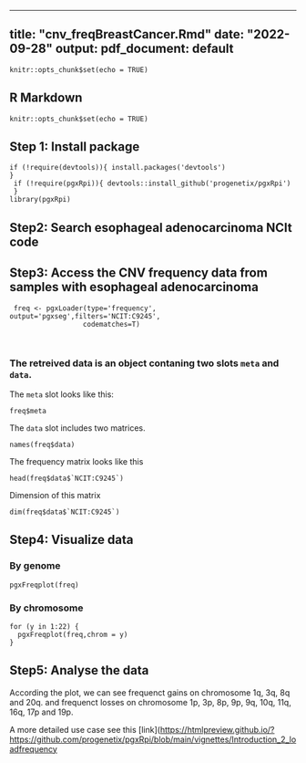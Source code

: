 

---
title: "cnv_freqBreastCancer.Rmd"
date: "2022-09-28"
output:
  pdf_document: default
---

```{r setup, include=FALSE}
knitr::opts_chunk$set(echo = TRUE)
```

## R Markdown

 ```{r setup, include=FALSE}
knitr::opts_chunk$set(echo = TRUE)
```

## Step 1: Install package

```{r}
if (!require(devtools)){ install.packages('devtools')
}
 if (!require(pgxRpi)){ devtools::install_github('progenetix/pgxRpi')
 }
library(pgxRpi)
```

## Step2: Search esophageal adenocarcinoma NCIt code

## Step3: Access the CNV frequency data from samples with esophageal adenocarcinoma

```{r}
 freq <- pgxLoader(type='frequency', output='pgxseg',filters='NCIT:C9245',
                  codematches=T)



```

### The retreived data is an object contaning two slots `meta` and `data`.

The `meta` slot looks like this:
  
```{r}
freq$meta

```

The `data` slot includes two matrices.

```{r}
names(freq$data)
```

The frequency matrix looks like this

```{r}
head(freq$data$`NCIT:C9245`)
```

Dimension of this matrix

```{r}
dim(freq$data$`NCIT:C9245`)
```

## Step4: Visualize data

### By genome

```{r,fig.width=12,fig.height=6}
pgxFreqplot(freq)
```

### By chromosome

```{r,fig.width=12, fig.height=6}
for (y in 1:22) {
  pgxFreqplot(freq,chrom = y)
}

```

## Step5: Analyse the data

According the plot, we can see frequenct gains on chromosome 1q, 3q, 8q and 20q.
and frequenct losses on chromosome 1p, 3p, 8p, 9p, 9q, 10q, 11q, 16q, 17p and 19p.


A more detailed use case see this [link](https://htmlpreview.github.io/?https://github.com/progenetix/pgxRpi/blob/main/vignettes/Introduction_2_loadfrequency
